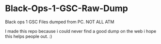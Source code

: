 # Black-Ops-1-GSC-Raw-Dump
Black ops 1 GSC Files dumped from PC. NOT ALL ATM

I made this repo because i could never find a good dump on the web i hope this helps people out. :)
